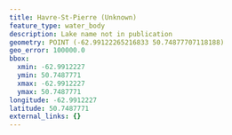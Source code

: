 ```yaml
---
title: Havre-St-Pierre (Unknown)
feature_type: water_body
description: Lake name not in publication
geometry: POINT (-62.99122265216833 50.74877707118188)
geo_error: 100000.0
bbox:
  xmin: -62.9912227
  ymin: 50.7487771
  xmax: -62.9912227
  ymax: 50.7487771
longitude: -62.9912227
latitude: 50.7487771
external_links: {}
---
```

